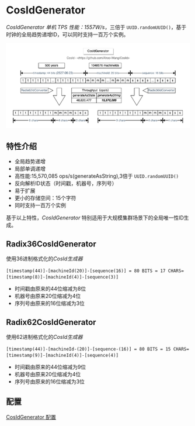# CosIdGenerator

_CosIdGenerator_ *单机 TPS 性能：1557W/s*，三倍于 `UUID.randomUUID()`，基于时钟的全局趋势递增ID，可以同时支持一百万个实例。

<p align="center">
  <img src="../public/assets/design/CosIdGenerator.png" alt="IdGenerator design diagram"/>
</p>

## 特性介绍

- 全局趋势递增
- 局部单调递增
- 高性能:15,570,085 ops/s(generateAsString),3倍于 `UUID.randomUUID()`
- 反向解析ID状态（时间戳，机器号，序列号）
- 易于扩展
- 更小的存储空间：15个字符
- 同时支持一百万个实例

基于以上特性，_CosIdGenerator_ 特别适用于大规模集群场景下的全局唯一性ID生成。

## Radix36CosIdGenerator

使用36进制格式化的*CosId生成器*

`[timestamp(44)]-[machineId(20)]-[sequence(16)] = 80 BITS = 17 CHARS=[timestamp(8)]-[machineId(4)]-[sequence(3)]`

- 时间戳由原来的44位缩减为8位
- 机器号由原来20位缩减为4位
- 序列号由原来的16位缩减为3位

## Radix62CosIdGenerator

使用62进制格式化的*CosId生成器*

`[timestamp(44)]-[machineId-(20)]-[sequence-(16)] = 80 BITS = 15 CHARS=[timestamp(9)]-[machineId(4)]-[sequence(4)]`

- 时间戳由原来的44位缩减为9位
- 机器号由原来20位缩减为4位
- 序列号由原来的16位缩减为3位

## 配置

[CosIdGenerator 配置](../reference/config/cosid-generator.md)
